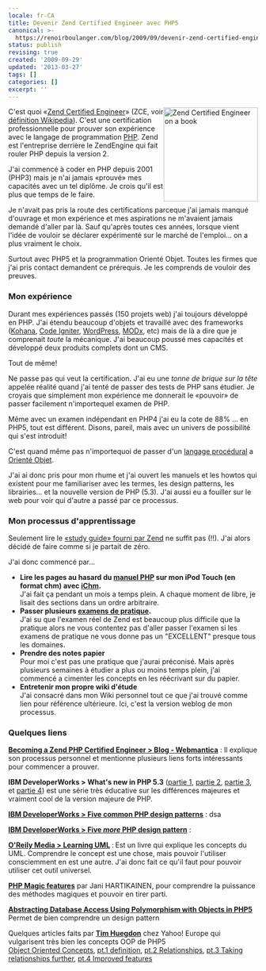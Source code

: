 ```yaml
---
locale: fr-CA
title: Devenir Zend Certified Engineer avec PHP5
canonical: >-
  https://renoirboulanger.com/blog/2009/09/devenir-zend-certified-engineer-avec-php5/
status: publish
revising: true
created: '2009-09-29'
updated: '2013-03-27'
tags: []
categories: []
excerpt: ''
---
```


<p><img class="size-full wp-image-1035" style="float:right;border:none !important;" title="Zend Certified Engineer on a book" src="https://renoirboulanger.com/wp-content/uploads/2009/09/store-zce-certification-training-product-page_1.gif" alt="Zend Certified Engineer on a book" width="190" height="190" /></p>
<p>C'est quoi «<a href="http://www.zend.com/services/certification/">Zend Certified Engineer</a>» (ZCE, voir <a href="http://en.wikipedia.org/wiki/Zend_Certified_Engineer">définition Wikipedia</a>). C'est  une certification professionnelle pour prouver son expérience avec le langage de programmation <a href="http://www.php.net/">PHP</a>. Zend est l'entreprise derrière le ZendEngine qui fait rouler PHP depuis la version 2.</p>
<p>J'ai commencé à coder en PHP depuis 2001 (PHP3) mais je n'ai jamais «prouvé» mes capacités avec un tel diplôme. Je crois qu'il est plus que temps de le faire.</p>
<p>Je n'avait pas pris la route des certifications  parceque j'ai jamais manqué d'ouvrage et mon expérience et mes aspirations ne m'avaient jamais demandé d'aller par là. Sauf qu'après toutes ces années, lorsque vient l'idée de vouloir se déclarer expérimenté  sur le marché de l'emploi... on a plus vraiment le choix.</p>
<p>Surtout avec PHP5 et la programmation Orienté Objet. Toutes les firmes que j'ai pris contact demandent ce prérequis. Je les comprends de vouloir des preuves.</p>
<h3>Mon expérience</h3>
<p>Durant mes expériences passés (150 projets web) j'ai toujours développé en PHP. J'ai étendu beaucoup d'objets et travaillé avec des frameworks (<a href="http://www.kohanaphp.com/">Kohana</a>, <a href="http://codeigniter.com/">Code Igniter</a>, <a href="http://wordpress.org/">WordPress</a>, <a href="http://modxcms.com/">MODx</a>, etc) mais de là a dire que je comprenait <em>toute</em> la mécanique. J'ai beaucoup poussé mes capacités et développé deux produits complets dont un CMS.</p>
<p>Tout de même!</p>
<p>Ne passe pas qui veut la certification. J'ai eu une<em> tonne de brique sur la tête</em> appelée réalité quand j'ai tenté de passer des tests de PHP sans étudier.  Je croyais que simplement mon expérience me donnerait le «pouvoir» de passer facilement n'importequel examen de PHP.</p>
<p>Même avec un examen indépendant en PHP4 j'ai eu la cote de 88% ... en PHP5, tout est différent. Disons, pareil, mais avec un univers de possibilité qui s'est introduit!</p>
<p>C'est quand même pas n'importequoi de passer d'un <a href="http://en.wikipedia.org/wiki/Procedural_programming">langage procédural</a> a <a href="http://en.wikipedia.org/wiki/Object-oriented_programming">Orienté Objet</a>.</p>
<p>J'ai ai donc pris pour mon rhume et j'ai ouvert les manuels et les howtos qui existent pour me familiariser avec les termes, les design patterns, les librairies... et la nouvelle version de PHP (5.3). J'ai aussi eu a fouiller sur le web pour voir qui d'autre a passé par ce processus.</p>
<h3>Mon processus d'apprentissage</h3>
<p>Seulement lire le <a href="http://shop.zend.com/en/php-certification/zend-php5-certification-guide-pdf.html">«study guide» fourni par Zend</a> ne suffit pas (!!). J'ai alors décidé de faire comme si je partait de zéro.</p>
<p>J'ai donc commencé par...</p>
<ul>
<li><strong>Lire les pages au hasard du <a href="http://www.php.net/download-docs.php">manuel PHP</a> sur mon iPod Touch (en format chm) avec <a href="http://groups.google.com/group/ichm-iphone">iChm</a>. </strong><br />
J'ai fait ça pendant un mois a temps plein. A chaque moment de libre, je lisait des sections dans un ordre arbitraire.</li>
<li><strong>Passer plusieurs <a href="http://shop.zend.com/en/php-certification/zend-php-certification-online-practice-testing.html">examens de pratique</a>. </strong><br />
J'ai su que l'examen réel de Zend est beaucoup plus difficile que la pratique alors ne vous contentez pas d'aller passer l'examen si les examens de pratique ne vous donne pas un "EXCELLENT" presque tous les domaines.</li>
<li><strong>Prendre des notes papier<br />
</strong>Pour moi c'est pas une pratique que j'aurai préconisé. Mais après plusieurs semaines à étudier a plus ou moins temps plein, j'ai commencé a cimenter les concepts en les réécrivant sur du papier.</li>
<li><strong>Entretenir mon propre wiki d'étude<br />
</strong>J'ai consacré dans mon Wiki personnel tout ce que j'ai trouvé comme lien pour référence ultérieure. Ici, c'est la version weblog de mon processus.</li>
</ul>
<h3>Quelques liens</h3>
<p><strong><a href="http://blog.webmantica.com/2008/08/04/becoming-a-zend-php-certified-engineer/trackback/">Becoming a Zend PHP Certified Engineer > Blog - Webmantica</a></strong> : Il explique son processus personnel et mentionne plusieurs liens forts intéressants pour commencer a prouver.</p>
<p><strong>IBM DeveloperWorks > What's new in PHP 5.3</strong> (<span><a rel="nofollow" href="http://www.ibm.com/developerworks/opensource/library/os-php-5.3new1/index.html">partie 1</a></span>, <span><a rel="nofollow" href="http://www.ibm.com/developerworks/opensource/library/os-php-5.3new2/index.html?S_TACT=105AGX44&#038;S_CMP=ART">partie 2</a></span>, <span><a rel="nofollow" href="http://www.ibm.com/developerworks/opensource/library/os-php-5.3new3/index.html?S_TACT=105AGX44&#038;S_CMP=ART">partie 3</a></span>, et <span><a rel="nofollow" href="http://www.ibm.com/developerworks/opensource/library/os-php-5.3new4/index.html?S_TACT=105AGX44&#038;S_CMP=ART">partie 4</a></span>) est une série très éducative sur les différences majeures et vraiment cool de la version majeure de PHP.<span> </span></p>
<p><span><strong><a rel="nofollow" href="http://www.ibm.com/developerworks/library/os-php-designptrns/">IBM DeveloperWorks > Five common PHP design patterns</a></strong> :   dsa<br />
</span></p>
<p><span><strong><a rel="nofollow" href="http://www.ibm.com/developerworks/opensource/library/os-php-designpatterns/">IBM DeveloperWorks > Five <em>more</em> PHP design pattern</a></strong> : </span></p>
<p><span><strong><a href="http://oreilly.com/catalog/9780596003449/">O'Reily Media > Learning UML</a> </strong>:<strong> </strong>Est un livre qui explique les concepts du UML. Comprendre le concept est une chose, mais pouvoir l'utiliser consciemment en est une autre. J'ai donc fait ce qu'il faut pour pouvoir utiliser cet outil universel.</span></p>
<p><strong><span><a rel="nofollow" href="http://www.packtpub.com/article/php-magic-features">PHP Magic features</a></span></strong> par Jani HARTIKAINEN, pour comprendre la puissance des méthodes magiques et pouvoir en tirer parti.</p>
<p><strong><a rel="nofollow" href="http://www.devshed.com/c/a/PHP/Abstracting-Database-Access-Using-Polymorphism-with-Objects-in-PHP-5/"><strong>Abstracting Database Access Using Polymorphism with Objects in PHP5</strong></a></strong> Permet de bien comprendre un design pattern</p>
<p>Quelques articles faits par <a href="http://nefariousdesigns.co.uk/"><strong>Tim Huegdon</strong></a> chez Yahoo! Europe qui vulgarisent très bien les concepts OOP de PHP5<br />
<a href="http://nefariousdesigns.co.uk/archive/2006/05/object-oriented-concepts/">Object Oriented Concepts</a>,  <a href="http://nefariousdesigns.co.uk/archive/2006/08/object-oriented-php-part-1-definition/"> pt.1 definition</a>, <a href="http://nefariousdesigns.co.uk/archive/2006/08/object-oriented-php-part-2-relationships/">pt.2 Relationships</a>, <a href="http://nefariousdesigns.co.uk/archive/2006/08/object-oriented-php-part-3-taking-relationships-further/">pt.3 Taking relationships further</a>, <a href="http://nefariousdesigns.co.uk/archive/2006/08/object-oriented-php-part-4-php5%E2%80%99s-improved-features/">pt.4 Improved features</a></p>